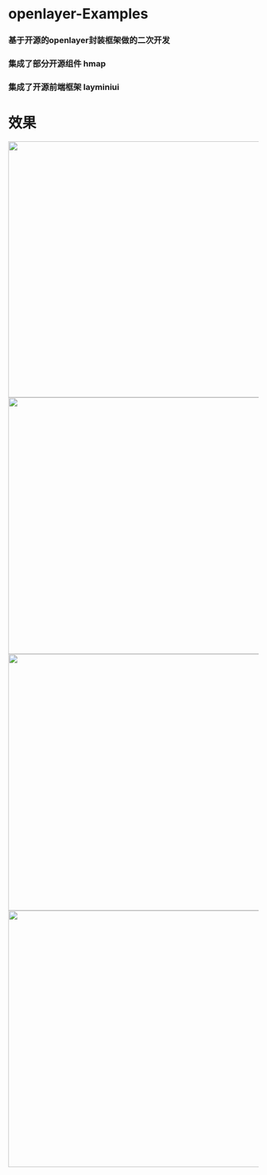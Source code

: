 


# openlayer-Examples

### 基于开源的openlayer封装框架做的二次开发

### 集成了部分开源组件 hmap

### 集成了开源前端框架 layminiui

# 效果

<img alt="" height="514" src="https://img-blog.csdnimg.cn/20200307112229649.png?x-oss-process=image/watermark,type_ZmFuZ3poZW5naGVpdGk,shadow_10,text_aHR0cHM6Ly9ibG9nLmNzZG4ubmV0L3dlaXhpbl80MDkwMjUyNw==,size_16,color_FFFFFF,t_70" width="700">


<img alt="" height="515" src="https://img-blog.csdnimg.cn/20200307112039559.png?x-oss-process=image/watermark,type_ZmFuZ3poZW5naGVpdGk,shadow_10,text_aHR0cHM6Ly9ibG9nLmNzZG4ubmV0L3dlaXhpbl80MDkwMjUyNw==,size_16,color_FFFFFF,t_70" width="700">

<img alt="" height="515" src="https://img-blog.csdnimg.cn/20200307112107378.png?x-oss-process=image/watermark,type_ZmFuZ3poZW5naGVpdGk,shadow_10,text_aHR0cHM6Ly9ibG9nLmNzZG4ubmV0L3dlaXhpbl80MDkwMjUyNw==,size_16,color_FFFFFF,t_70" width="700">

<img alt="" height="515" src="https://img-blog.csdnimg.cn/20200307112648899.png?x-oss-process=image/watermark,type_ZmFuZ3poZW5naGVpdGk,shadow_10,text_aHR0cHM6Ly9ibG9nLmNzZG4ubmV0L3dlaXhpbl80MDkwMjUyNw==,size_16,color_FFFFFF,t_70" width="700">



